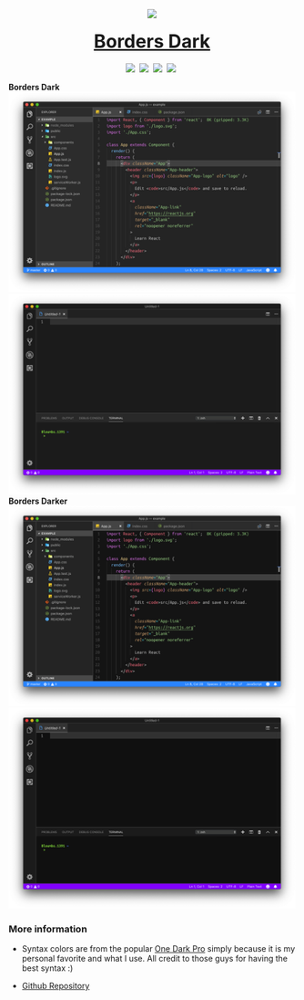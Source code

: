 <style>
p.small {
  line-height: 0;
}

p.big {
  line-height: 1.5;
}
</style>

<p align="center">
    <img src="https://raw.githubusercontent.com/Bloumbs/Borders-Dark/master/icon.png"
        height="160">
</p>
<p class="big" align="center"><b><font color="blue"><font size="6"><a href="https://marketplace.visualstudio.com/items?itemName=bloumbs.borders-dark">Borders Dark</a></font></font></b></p>

<p align="center">
    <a>
        <img src="https://img.shields.io/visual-studio-marketplace/v/bloumbs.borders-dark.svg?style=flat" />&nbsp;</a>
    <a>
        <img src="https://img.shields.io/visual-studio-marketplace/d/bloumbs.borders-dark.svg?colorB=green&style=flat" />&nbsp;</a>
    <a>
        <img src="https://img.shields.io/github/last-commit/bloumbs/borders-dark.svg?colorB=magenta&style=flat" />&nbsp;</a>
    <a>
        <img src="https://img.shields.io/github/issues/bloumbs/borders-dark.svg?colorB=orange&style=flat" />&nbsp;</a>
</p>

**Borders Dark**
![Screenshot1](images/borders-dark-example.png)
![Screenshot1](images/borders-dark-new-file.png)
**Borders Darker**
![Screenshot1](images/borders-darker-example.png)
![Screenshot2](images/borders-darker-new-file.png)

### More information

- Syntax colors are from the popular [One Dark Pro](https://marketplace.visualstudio.com/items?itemName=zhuangtongfa.Material-theme) simply because it is my personal favorite and what I use. All credit to those guys for having the best syntax :)

- [Github Repository](https://github.com/Bloumbs/Borders-Dark)
